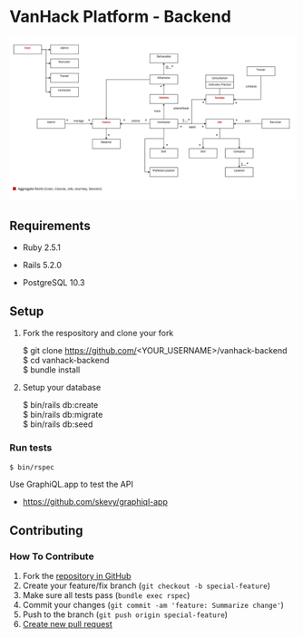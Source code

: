 # VanHack Platform - Backend

![VanHack Domain Model](docs/images/vanhack-domain-model.png)

## Requirements

* Ruby 2.5.1

* Rails 5.2.0

* PostgreSQL 10.3

## Setup

1. Fork the respository and clone your fork

    $ git clone https://github.com/<YOUR_USERNAME>/vanhack-backend<br>
    $ cd vanhack-backend<br>
    $ bundle install<br>

2. Setup your database

    $ bin/rails db:create<br>
    $ bin/rails db:migrate<br>
    $ bin/rails db:seed<br>

### Run tests

    $ bin/rspec


Use GraphiQL.app to test the API
- https://github.com/skevy/graphiql-app

## Contributing

### How To Contribute

1. Fork the [repository in GitHub](https://github.com/psantos10/vanhack-backend)
2. Create your feature/fix branch (`git checkout -b special-feature`)
3. Make sure all tests pass (`bundle exec rspec`)
4. Commit your changes (`git commit -am 'feature: Summarize change'`)
5. Push to the branch (`git push origin special-feature`)
6. [Create new pull request](https://github.com/psantos10/vanhack-backend/pulls)
